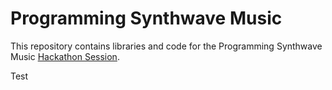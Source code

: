 # Programming Synthwave Music
This repository contains libraries and code for the Programming Synthwave Music [Hackathon Session](https://github.com/hylandtechoutreach/hackathon/tree/main/Activities/ProgrammingSynthwaveSession).

Test
